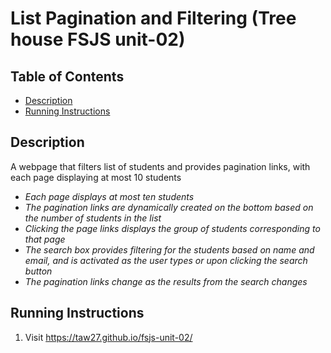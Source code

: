 # List Pagination and Filtering (Tree house FSJS unit-02)

## Table of Contents

* [Description](#description)
* [Running Instructions](#running-instructions)

## Description

A webpage that filters list of students and provides pagination links, with each page displaying at most 10 students 

 + _Each page displays at most ten students_
 + _The pagination links are dynamically created on the bottom based on the number of students in the list_
 + _Clicking the page links displays the  group of students corresponding to that page_
 + _The search box provides filtering for the students based on name and email, and is activated as the user types or upon clicking the search button_
 + _The pagination links change as the results from the search changes_

## Running Instructions

1. Visit <https://taw27.github.io/fsjs-unit-02/>
